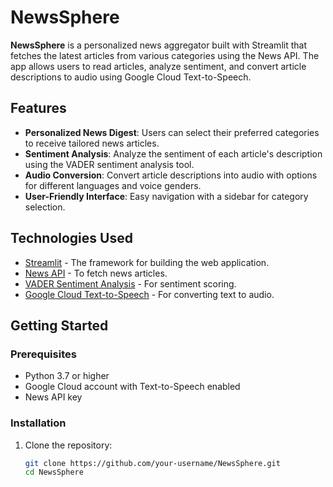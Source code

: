 # NewsSphere

**NewsSphere** is a personalized news aggregator built with Streamlit that fetches the latest articles from various categories using the News API. The app allows users to read articles, analyze sentiment, and convert article descriptions to audio using Google Cloud Text-to-Speech.

## Features

- **Personalized News Digest**: Users can select their preferred categories to receive tailored news articles.
- **Sentiment Analysis**: Analyze the sentiment of each article's description using the VADER sentiment analysis tool.
- **Audio Conversion**: Convert article descriptions into audio with options for different languages and voice genders.
- **User-Friendly Interface**: Easy navigation with a sidebar for category selection.

## Technologies Used

- [Streamlit](https://streamlit.io/) - The framework for building the web application.
- [News API](https://newsapi.org/) - To fetch news articles.
- [VADER Sentiment Analysis](https://github.com/cjhutto/vaderSentiment) - For sentiment scoring.
- [Google Cloud Text-to-Speech](https://cloud.google.com/text-to-speech) - For converting text to audio.

## Getting Started

### Prerequisites

- Python 3.7 or higher
- Google Cloud account with Text-to-Speech enabled
- News API key

### Installation

1. Clone the repository:
   ```bash
   git clone https://github.com/your-username/NewsSphere.git
   cd NewsSphere
   ```
